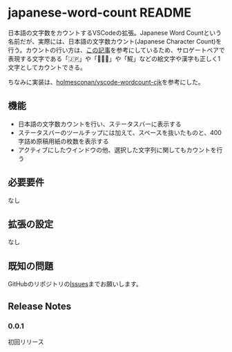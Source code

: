 # japanese-word-count README
日本語の文字数をカウントするVSCodeの拡張。Japanese Word Countという名前だが、実際には、日本語の文字数カウント(Japanese Character Count)を行う。カウントの行い方は、[この記事](https://qiita.com/suin/items/3da4fb016728c024eaca)を参考にしているため、サロゲートペアで表現する文字である「🇯🇵」や「👨🏻‍💻」や「𩸽」などの絵文字や漢字も正しく1文字としてカウントできる。

ちなみに実装は、[holmesconan/vscode-wordcount-cjk](https://github.com/holmesconan/vscode-wordcount-cjk)を参考にした。

## 機能
- 日本語の文字数カウントを行い、ステータスバーに表示する
- ステータスバーのツールチップには加えて、スペースを抜いたものと、400字詰め原稿用紙の枚数を表示する
- アクティブにしたウインドウの他、選択した文字列に関してもカウントを行う

## 必要要件
なし

## 拡張の設定
なし

## 既知の問題
GitHubのリポジトリの[Issues](https://github.com/sifue/vscode-japanese-word-count/issues)までお願いします。

## Release Notes
### 0.0.1
初回リリース

